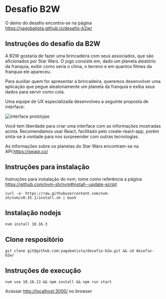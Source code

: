 # Desafio B2W

O demo do desafio encontra-se na página https://yagobatista.github.io/desafio-b2w/

## Instruções do desafio da B2W

A B2W gostaria de fazer uma brincadeira com seus associados, que são aficionados por Star Wars. O jogo consiste em, dado um planeta aleatório da franquia, exibir como seria o clima, o terreno e em quantos filmes da franquia ele apareceu.

Para auxiliar quem for apresentar a brincadeira, queremos desenvolver uma aplicação que pegue aleatoriamente um planeta da franquia e exiba seus dados para servir como cola.

Uma equipe de UX especializada desenvolveu a seguinte proposta de interface:

![interface prototype](https://lh3.googleusercontent.com/tubJ22pBao1DQy3o0VfBjcmrN4epO7Q04KVk3D1JeVSIuJwvoDru-XqtxDnHsX7yeZz-qdkXpb2HZNrc5FFV9XKezGuzERTa2jagCy5Ht3sEl8JBHzJrCxn_8SkjYqmfGfJcN_Rb)

Você tem liberdade para criar uma interface com as informações mostradas acima. Recomendamos usar React, facilitado pelo create-react-app, porém sinta-se à vontade para nos surpreender com outras tecnologias.

As informações sobre os planetas do Star Wars encontram-se na API:https://swapi.co/

## Instruções para instalação

Instruções para instalação do nvm, tome como referência a página
<https://github.com/nvm-sh/nvm#install--update-script>

```shell
curl -o- https://raw.githubusercontent.com/nvm-sh/nvm/v0.35.1/install.sh | bash
```

## Instalação nodejs

```shell
nvm install 10.16.3
```

## Clone respositório

```shell
git clone git@github.com:yagobatista/desafio-b2w.git && cd desafio-b2w/
```

## Instruções de execução

```shell
nvm use 10.16.13 && npm install && npm run start
```

Acessar <http://localhost:3000/> no browser
